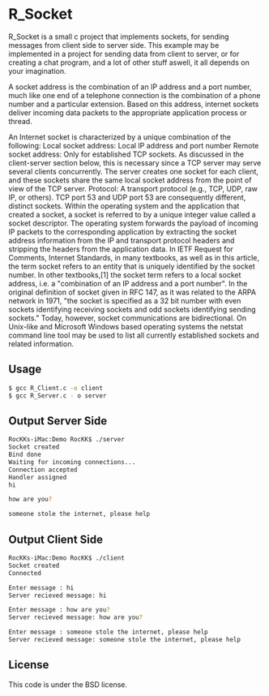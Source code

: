 R_Socket
=================

R_Socket is a small c project that implements sockets, for sending messages from client side to server side.
This example may be implemented in a project for sending data from client to server, or for creating a chat program, and a lot of other stuff aswell, it all depends on your imagination.

A socket address is the combination of an IP address and a port number, much like one end of a telephone connection is the combination of a phone number and a particular extension. Based on this address, internet sockets deliver incoming data packets to the appropriate application process or thread.

An Internet socket is characterized by a unique combination of the following:
Local socket address: Local IP address and port number
Remote socket address: Only for established TCP sockets. As discussed in the client-server section below, this is necessary since a TCP server may serve several clients concurrently. The server creates one socket for each client, and these sockets share the same local socket address from the point of view of the TCP server.
Protocol: A transport protocol (e.g., TCP, UDP, raw IP, or others). TCP port 53 and UDP port 53 are consequently different, distinct sockets.
Within the operating system and the application that created a socket, a socket is referred to by a unique integer value called a socket descriptor. The operating system forwards the payload of incoming IP packets to the corresponding application by extracting the socket address information from the IP and transport protocol headers and stripping the headers from the application data.
In IETF Request for Comments, Internet Standards, in many textbooks, as well as in this article, the term socket refers to an entity that is uniquely identified by the socket number. In other textbooks,[1] the socket term refers to a local socket address, i.e. a "combination of an IP address and a port number". In the original definition of socket given in RFC 147, as it was related to the ARPA network in 1971, "the socket is specified as a 32 bit number with even sockets identifying receiving sockets and odd sockets identifying sending sockets." Today, however, socket communications are bidirectional.
On Unix-like and Microsoft Windows based operating systems the netstat command line tool may be used to list all currently established sockets and related information.

Usage
-------------
```BASH
$ gcc R_Client.c -o client
$ gcc R_Server.c - o server
```

Output Server Side
-------------
```BASH
RocKKs-iMac:Demo RocKK$ ./server
Socket created
Bind done
Waiting for incoming connections...
Connection accepted
Handler assigned
hi

how are you?

someone stole the internet, please help
```

Output Client Side
-------------
```BASH
RocKKs-iMac:Demo RocKK$ ./client 
Socket created
Connected

Enter message : hi
Server recieved message: hi

Enter message : how are you?
Server recieved message: how are you?

Enter message : someone stole the internet, please help
Server recieved message: someone stole the internet, please help
```


License
--------

This code is under the BSD license.
